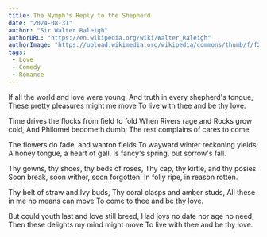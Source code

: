 ```yaml
---
title: The Nymph's Reply to the Shepherd
date: "2024-08-31"
author: "Sir Walter Raleigh"
authorURL: "https://en.wikipedia.org/wiki/Walter_Raleigh"
authorImage: "https://upload.wikimedia.org/wikipedia/commons/thumb/f/f2/Sir_Walter_Ralegh_by_%27H%27_monogrammist.jpg/330px-Sir_Walter_Ralegh_by_%27H%27_monogrammist.jpg"
tags:
 - Love
 - Comedy
 - Romance
---
```


If all the world and love were young,
And truth in every shepherd's tongue,
These pretty pleasures might me move
To live with thee and be thy love.

Time drives the flocks from field to fold
When Rivers rage and Rocks grow cold,
And Philomel becometh dumb;
The rest complains of cares to come.

The flowers do fade, and wanton fields
To wayward winter reckoning yields;
A honey tongue, a heart of gall,
Is fancy's spring, but sorrow's fall.

Thy gowns, thy shoes, thy beds of roses,
Thy cap, thy kirtle, and thy posies
Soon break, soon wither, soon forgotten:
In folly ripe, in reason rotten.

Thy belt of straw and Ivy buds,
Thy coral clasps and amber studs,
All these in me no means can move
To come to thee and be thy love.

But could youth last and love still breed,
Had joys no date nor age no need,
Then these delights my mind might move
To live with thee and be thy love.
